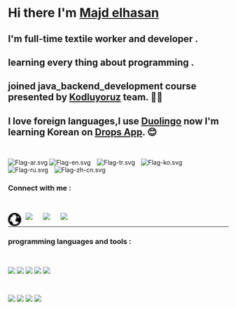  # Hi there I'm [Majd elhasan](https://github.com/majd-elhasan)

 ## I'm full-time textile worker and developer .

 ##  learning every thing about programming .

 ## joined java_backend_development course presented by [Kodluyoruz](https://www.kodluyoruz.org/) team. 👨‍💻

 ## I love foreign languages,I use [Duolingo](https://play.google.com/store/apps/details?id=com.duolingo&hl=us&gl=US) now I'm learning Korean on [Drops App](https://play.google.com/store/apps/details?id=com.languagedrops.drops.international&hl=en_US&gl=DE). 😊

<br>
<p float="left">
<img style="margin-right: 10px display:inline"  src="https://static.wikia.nocookie.net/duolingo/images/9/9a/Flag-ar.svg/revision/latest/smart/width/40/height/30?cb=20190630002850" alt="Flag-ar.svg" >
<img style="margin-right: 10px" src="https://static.wikia.nocookie.net/duolingo/images/3/39/Flag-en.svg/revision/latest/smart/width/40/height/30?cb=20160603164859" alt="Flag-en.svg">
<img style="margin-right: 10px" src="https://static.wikia.nocookie.net/duolingo/images/a/a1/Flag-tr.svg/revision/latest/smart/width/40/height/30?cb=20160603170330" alt="Flag-tr.svg">
<img style="margin-right: 10px" src="https://static.wikia.nocookie.net/duolingo/images/a/ad/Flag-ko.svg/revision/latest/smart/width/40/height/30?cb=20160603165551" alt="Flag-ko.svg" >
<img style="margin-right: 10px" src="https://static.wikia.nocookie.net/duolingo/images/5/52/Flag-ru.svg/revision/latest/smart/width/40/height/30?cb=20160603165913" alt="Flag-ru.svg">
<img style="margin-right: 10px" src="https://static.wikia.nocookie.net/duolingo/images/d/de/Flag-zh-cn.svg/revision/latest/smart/width/40/height/30?cb=20160603164511" alt="Flag-zh-cn.svg" >
</p>


 ### Connect with me : 
 <br>

 [<img align="left" style="margin-right: 10px" width="30px" src="https://raw.githubusercontent.com/iconic/open-iconic/master/svg/globe.svg">](https://github.com/majd-elhasan)
[<img align="left" style="margin-right: 10px" width="30px" src="https://cdn.jsdelivr.net/npm/simple-icons@v3/icons/linkedin.svg">](https://www.linkedin.com/in/mecid-el-hasan/)
[<img align="left" style="margin-right: 10px" width="30px" src="https://cdn.jsdelivr.net/npm/simple-icons@3.13.0/icons/instagram.svg">](https://www.instagram.com/mecid_hasan_aga/?hl=en)
[<img align="left" style="margin-right: 10px" width="30px" src="https://cdn.jsdelivr.net/npm/simple-icons@3.13.0/icons/whatsapp.svg">](tel:++905355517164)

<br>
<hr>

### programming languages and tools  :
<br>
<p float="left">
<img width=30 src="https://cdn.jsdelivr.net/gh/devicons/devicon/icons/csharp/csharp-original.svg" />
<img width=30 src="https://cdn.jsdelivr.net/gh/devicons/devicon/icons/java/java-original.svg" />
<img width=30 src="https://cdn.jsdelivr.net/gh/devicons/devicon/icons/html5/html5-plain-wordmark.svg" />
<img width=30 src="https://cdn.jsdelivr.net/gh/devicons/devicon/icons/css3/css3-plain-wordmark.svg" />
<img width=30 src="https://cdn.jsdelivr.net/gh/devicons/devicon/icons/javascript/javascript-original.svg" />
</p>
<br>
<p float="left">
<img width=30 src="https://cdn.jsdelivr.net/gh/devicons/devicon/icons/vscode/vscode-original-wordmark.svg" />
<img width=30 src="https://cdn.jsdelivr.net/gh/devicons/devicon/icons/blender/blender-original.svg" />
<img width=30 src="https://cdn.jsdelivr.net/gh/devicons/devicon/icons/unity/unity-original.svg" />
<img width=30 src="https://cdn.jsdelivr.net/gh/devicons/devicon/icons/intellij/intellij-original.svg" />
</p>

